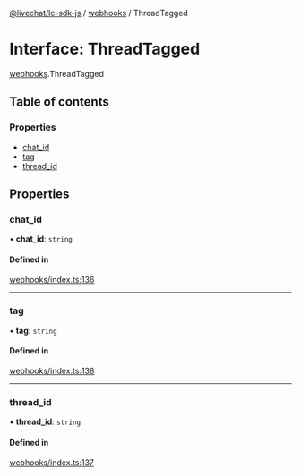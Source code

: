 [@livechat/lc-sdk-js](../README.md) / [webhooks](../modules/webhooks.md) / ThreadTagged

# Interface: ThreadTagged

[webhooks](../modules/webhooks.md).ThreadTagged

## Table of contents

### Properties

- [chat\_id](webhooks.ThreadTagged.md#chat_id)
- [tag](webhooks.ThreadTagged.md#tag)
- [thread\_id](webhooks.ThreadTagged.md#thread_id)

## Properties

### chat\_id

• **chat\_id**: `string`

#### Defined in

[webhooks/index.ts:136](https://github.com/livechat/lc-sdk-js/blob/d267eeb/src/webhooks/index.ts#L136)

___

### tag

• **tag**: `string`

#### Defined in

[webhooks/index.ts:138](https://github.com/livechat/lc-sdk-js/blob/d267eeb/src/webhooks/index.ts#L138)

___

### thread\_id

• **thread\_id**: `string`

#### Defined in

[webhooks/index.ts:137](https://github.com/livechat/lc-sdk-js/blob/d267eeb/src/webhooks/index.ts#L137)
